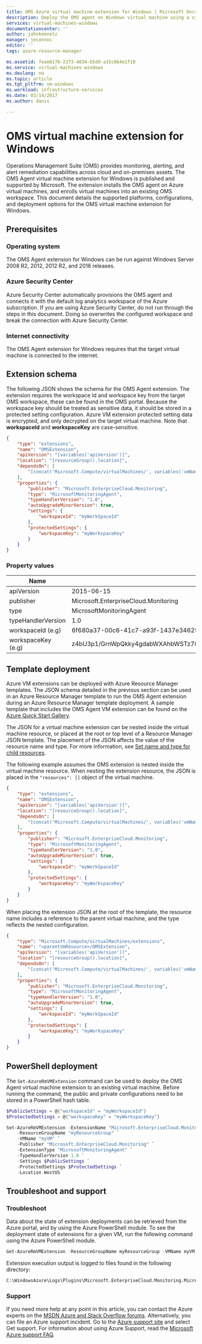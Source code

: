 ```yaml
---
title: OMS Azure virtual machine extension for Windows | Microsoft Docs
description: Deploy the OMS agent on Windows virtual machine using a virtual machine extension.
services: virtual-machines-windows
documentationcenter: ''
author: johnkemnetz
manager: jeconnoc
editor: ''
tags: azure-resource-manager

ms.assetid: feae6176-2373-4034-b5d9-a32c6b4e1f10
ms.service: virtual-machines-windows
ms.devlang: na
ms.topic: article
ms.tgt_pltfrm: vm-windows
ms.workload: infrastructure-services
ms.date: 03/14/2017
ms.author: danis

---
```

# OMS virtual machine extension for Windows

Operations Management Suite (OMS) provides monitoring, alerting, and alert remediation capabilities across cloud and on-premises assets. The OMS Agent virtual machine extension for Windows is published and supported by Microsoft. The extension installs the OMS agent on Azure virtual machines, and enrolls virtual machines into an existing OMS workspace. This document details the supported platforms, configurations, and deployment options for the OMS virtual machine extension for Windows.

## Prerequisites

### Operating system

The OMS Agent extension for Windows can be run against Windows Server 2008 R2, 2012, 2012 R2, and 2016 releases.

### Azure Security Center

Azure Security Center automatically provisions the OMS agent and connects it with the default log analytics workspace of the Azure subscription. If you are using Azure Security Center, do not run through the steps in this document. Doing so overwrites the configured workspace and break the connection with Azure Security Center.

### Internet connectivity
The OMS Agent extension for Windows requires that the target virtual machine is connected to the internet. 

## Extension schema

The following JSON shows the schema for the OMS Agent extension. The extension requires the workspace Id and workspace key from the target OMS workspace, these can be found in the OMS portal. Because the workspace key should be treated as sensitive data, it should be stored in a protected setting configuration. Azure VM extension protected setting data is encrypted, and only decrypted on the target virtual machine. Note that **workspaceId** and **workspaceKey** are case-sensitive.

```json
{
	"type": "extensions",
	"name": "OMSExtension",
	"apiVersion": "[variables('apiVersion')]",
	"location": "[resourceGroup().location]",
	"dependsOn": [
		"[concat('Microsoft.Compute/virtualMachines/', variables('vmName'))]"
	],
	"properties": {
		"publisher": "Microsoft.EnterpriseCloud.Monitoring",
		"type": "MicrosoftMonitoringAgent",
		"typeHandlerVersion": "1.0",
		"autoUpgradeMinorVersion": true,
		"settings": {
			"workspaceId": "myWorkSpaceId"
		},
		"protectedSettings": {
			"workspaceKey": "myWorkspaceKey"
		}
	}
}
```
### Property values

| Name | Value / Example |
| ---- | ---- |
| apiVersion | 2015-06-15 |
| publisher | Microsoft.EnterpriseCloud.Monitoring |
| type | MicrosoftMonitoringAgent |
| typeHandlerVersion | 1.0 |
| workspaceId (e.g) | 6f680a37-00c6-41c7-a93f-1437e3462574 |
| workspaceKey (e.g) | z4bU3p1/GrnWpQkky4gdabWXAhbWSTz70hm4m2Xt92XI+rSRgE8qVvRhsGo9TXffbrTahyrwv35W0pOqQAU7uQ== |

## Template deployment

Azure VM extensions can be deployed with Azure Resource Manager templates. The JSON schema detailed in the previous section can be used in an Azure Resource Manager template to run the OMS Agent extension during an Azure Resource Manager template deployment. A sample template that includes the OMS Agent VM extension can be found on the [Azure Quick Start Gallery](https://github.com/Azure/azure-quickstart-templates/tree/master/201-oms-extension-windows-vm). 

The JSON for a virtual machine extension can be nested inside the virtual machine resource, or placed at the root or top level of a Resource Manager JSON template. The placement of the JSON affects the value of the resource name and type. For more information, see [Set name and type for child resources](../../azure-resource-manager/resource-manager-templates-resources.md#child-resources). 

The following example assumes the OMS extension is nested inside the virtual machine resource. When nesting the extension resource, the JSON is placed in the `"resources": []` object of the virtual machine.


```json
{
	"type": "extensions",
	"name": "OMSExtension",
	"apiVersion": "[variables('apiVersion')]",
	"location": "[resourceGroup().location]",
	"dependsOn": [
		"[concat('Microsoft.Compute/virtualMachines/', variables('vmName'))]"
	],
	"properties": {
		"publisher": "Microsoft.EnterpriseCloud.Monitoring",
		"type": "MicrosoftMonitoringAgent",
		"typeHandlerVersion": "1.0",
		"autoUpgradeMinorVersion": true,
		"settings": {
			"workspaceId": "myWorkSpaceId"
		},
		"protectedSettings": {
			"workspaceKey": "myWorkspaceKey"
		}
	}
}
```

When placing the extension JSON at the root of the template, the resource name includes a reference to the parent virtual machine, and the type reflects the nested configuration. 

```json
{
	"type": "Microsoft.Compute/virtualMachines/extensions",
	"name": "<parentVmResource>/OMSExtension",
	"apiVersion": "[variables('apiVersion')]",
	"location": "[resourceGroup().location]",
	"dependsOn": [
		"[concat('Microsoft.Compute/virtualMachines/', variables('vmName'))]"
	],
	"properties": {
		"publisher": "Microsoft.EnterpriseCloud.Monitoring",
		"type": "MicrosoftMonitoringAgent",
		"typeHandlerVersion": "1.0",
		"autoUpgradeMinorVersion": true,
		"settings": {
			"workspaceId": "myWorkSpaceId"
		},
		"protectedSettings": {
			"workspaceKey": "myWorkspaceKey"
		}
	}
}
```

## PowerShell deployment

The `Set-AzureRmVMExtension` command can be used to deploy the OMS Agent virtual machine extension to an existing virtual machine. Before running the command, the public and private configurations need to be stored in a PowerShell hash table. 

```powershell
$PublicSettings = @{"workspaceId" = "myWorkspaceId"}
$ProtectedSettings = @{"workspaceKey" = "myWorkspaceKey"}

Set-AzureRmVMExtension -ExtensionName "Microsoft.EnterpriseCloud.Monitoring" `
    -ResourceGroupName "myResourceGroup" `
    -VMName "myVM" `
    -Publisher "Microsoft.EnterpriseCloud.Monitoring" `
    -ExtensionType "MicrosoftMonitoringAgent" `
    -TypeHandlerVersion 1.0 `
    -Settings $PublicSettings `
    -ProtectedSettings $ProtectedSettings `
    -Location WestUS 
```

## Troubleshoot and support

### Troubleshoot

Data about the state of extension deployments can be retrieved from the Azure portal, and by using the Azure PowerShell module. To see the deployment state of extensions for a given VM, run the following command using the Azure PowerShell module.

```powershell
Get-AzureRmVMExtension -ResourceGroupName myResourceGroup -VMName myVM -Name myExtensionName
```

Extension execution output is logged to files found in the following directory:

```cmd
C:\WindowsAzure\Logs\Plugins\Microsoft.EnterpriseCloud.Monitoring.MicrosoftMonitoringAgent\
```

### Support

If you need more help at any point in this article, you can contact the Azure experts on the [MSDN Azure and Stack Overflow forums](https://azure.microsoft.com/en-us/support/forums/). Alternatively, you can file an Azure support incident. Go to the [Azure support site](https://azure.microsoft.com/en-us/support/options/) and select Get support. For information about using Azure Support, read the [Microsoft Azure support FAQ](https://azure.microsoft.com/en-us/support/faq/).
